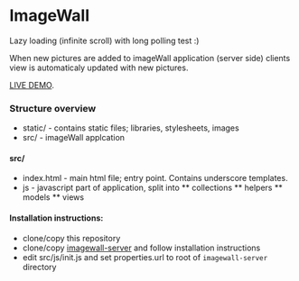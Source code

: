 # ImageWall

Lazy loading (infinite scroll) with long polling test :)

When new pictures are added to imageWall application (server side) clients view
is automaticaly updated with new pictures.

[LIVE DEMO](http://nikola.henezi.com/imagewall/src).

### Structure overview
* static/ - contains static files; libraries, stylesheets, images
* src/ - imageWall applcation

#### src/
* index.html - main html file; entry point. Contains underscore templates.
* js - javascript part of application, split into
** collections
** helpers
** models
** views

#### Installation instructions:
* clone/copy this repository
* clone/copy [imagewall-server](https://github.com/nhenezi/imagewall-server) and
  follow installation instructions
* edit src/js/init.js and set properties.url to root of `imagewall-server` directory
